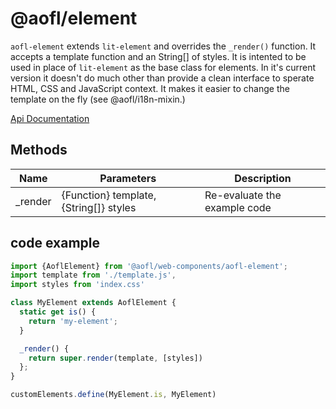 # @aofl/element

`aofl-element` extends `lit-element` and overrides the `_render()` function. It accepts a template function and an String[] of styles. It is intented to be used in place of `lit-element` as the base class for elements. In it's current version it doesn't do much other than provide a clean interface to sperate HTML, CSS and JavaScript context. It makes it easier to change the template on the fly (see @aofl/i18n-mixin.)

[Api Documentation](https://ageoflearning.github.io/aofl/v3.x/api-docs/module-@aofl_element.html)

## Methods

| Name     | Parameters                                       | Description                  |
| -------- | ------------------------------------------------ | ---------------------------- |
| _render  | {Function} template, {String[]} styles           | Re-evaluate the example code |


## code example
```javascript
import {AoflElement} from '@aofl/web-components/aofl-element';
import template from './template.js',
import styles from 'index.css'

class MyElement extends AoflElement {
  static get is() {
    return 'my-element';
  }

  _render() {
    return super.render(template, [styles])
  };
}

customElements.define(MyElement.is, MyElement)
```
